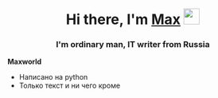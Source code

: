 <h1 align="center">Hi there, I'm <a href="https://dzen.ru/bobkov_tech" target="_blank">Max</a> 
<img src="https://github.com/blackcater/blackcater/raw/main/images/Hi.gif" height="32"/></h1>
<h3 align="center">I'm ordinary man, IT writer from Russia</h3>

**Maxworld**
* Написано на python
* Только текст и ни чего кроме
